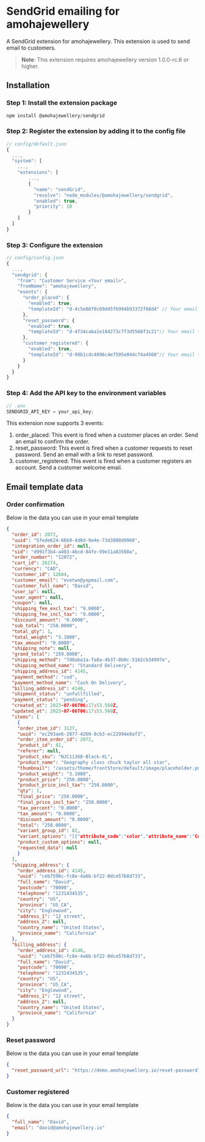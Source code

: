 # SendGrid emailing for amohajewellery

A SendGrid extension for amohajewellery. This extension is used to send email to customers.

> **Note**: This extension requires amohajewellery version 1.0.0-rc.6 or higher.

## Installation

### Step 1: Install the extension package

```javascript
npm install @amohajewellery/sendgrid
```

### Step 2: Register the extension by adding it to the config file

```javascript
// config/default.json
{
  ...,
  "system": [
    ...,
    "extensions": [
        ...,
        {
          "name": "sendGrid",
          "resolve": "node_modules/@amohajewellery/sendgrid",
          "enabled": true,
          "priority": 10
        }
    ]
  ]
}
```

### Step 3: Configure the extension

```javascript
// config/config.json
{
  ...,
  "sendgrid": {
    "from": "Customer Service <Your email>",
    "fromName": "amohajewellery",
    "events": {
      "order_placed": {
        "enabled": true,
        "templateId": "d-4c5e08f0c69d45f6994b93372f68d4" // Your email template ID
      },
      "reset_password": {
        "enabled": true,
        "templateId": "d-4f34caba1e184273c7f3d5568f3c21"// Your email template ID
      },
      "customer_registered": {
        "enabled": true,
        "templateId": "d-98b1cdc4896c4e7595e04dcf4a4560"// Your email template ID
      }
    }
  }
}
```

### Step 4: Add the API key to the environment variables

```javascript
// .env
SENDGRID_API_KEY = your_api_key;
```

This extension now supports 3 events:

1. order_placed: This event is fired when a customer places an order. Send an email to confirm the order.
2. reset_password: This event is fired when a customer requests to reset password. Send an email with a link to reset password.
3. customer_registered: This event is fired when a customer registers an account. Send a customer welcome email.

## Email template data

### Order confirmation

Below is the data you can use in your email template

```json
{
  "order_id": 2072,
  "uuid": "5fede624-66b9-4d8d-9e4e-73d3800d9960",
  "integration_order_id": null,
  "sid": "d991f3b4-a403-46cd-84fe-59e11a83560a",
  "order_number": "12072",
  "cart_id": 26274,
  "currency": "CAD",
  "customer_id": 12684,
  "customer_email": "evetwo@yopmail.com",
  "customer_full_name": "David",
  "user_ip": null,
  "user_agent": null,
  "coupon": null,
  "shipping_fee_excl_tax": "9.0000",
  "shipping_fee_incl_tax": "9.0000",
  "discount_amount": "0.0000",
  "sub_total": "250.0000",
  "total_qty": 1,
  "total_weight": "3.1000",
  "tax_amount": "0.0000",
  "shipping_note": null,
  "grand_total": "259.0000",
  "shipping_method": "7d0aba1a-fa8a-4b37-8b0c-5162cb34997e",
  "shipping_method_name": "Standard Delivery",
  "shipping_address_id": 4145,
  "payment_method": "cod",
  "payment_method_name": "Cash On Delivery",
  "billing_address_id": 4146,
  "shipment_status": "unfullfilled",
  "payment_status": "pending",
  "created_at": 2023-07-06T06:17:53.560Z,
  "updated_at": 2023-07-06T06:17:53.560Z,
  "items": [
    {
    "order_item_id": 3127,
    "uuid": "ec293ae6-2877-4260-8cb3-ec22994e8af3",
    "order_item_order_id": 2072,
    "product_id": 81,
    "referer": null,
    "product_sku": "NJC11368-Black-XL",
    "product_name": "Geography class chuck taylor all star",
    "thumbnail": "/assets/theme/frontStore/default/image/placeholder.png",
    "product_weight": "3.1000",
    "product_price": "250.0000",
    "product_price_incl_tax": "250.0000",
    "qty": 1,
    "final_price": "250.0000",
    "final_price_incl_tax": "250.0000",
    "tax_percent": "0.0000",
    "tax_amount": "0.0000",
    "discount_amount": "0.0000",
    "total": "250.0000",
    "variant_group_id": 82,
    "variant_options": "[{"attribute_code":"color","attribute_name":"Color","attribute_id":3,"option_id":14,"option_text":"Black"},{"attribute_code":"size","attribute_name":"Size","attribute_id":2,"option_id":26,"option_text":"XL"}]",
    "product_custom_options": null,
    "requested_data": null
    }
  ],
  "shipping_address": {
    "order_address_id": 4145,
    "uuid": "ceb7598c-fc8e-4a6b-bf22-0dce57b8d733",
    "full_name": "David",
    "postcode": "70000",
    "telephone": "1231434535",
    "country": "US",
    "province": "US_CA",
    "city": "Englewood",
    "address_1": "12 street",
    "address_2": null,
    "country_name": "United States",
    "province_name": "California"
  },
  "billing_address": {
    "order_address_id": 4146,
    "uuid": "ceb7598c-fc8e-4a6b-bf22-0dce57b8d733",
    "full_name": "David",
    "postcode": "70000",
    "telephone": "1231434535",
    "country": "US",
    "province": "US_CA",
    "city": "Englewood",
    "address_1": "12 street",
    "address_2": null,
    "country_name": "United States",
    "province_name": "California"
  }
}
```

### Reset password

Below is the data you can use in your email template

```json
{
  "reset_password_url": "https://demo.amohajewellery.io/reset-password?token=3NedZnEvEMCuLU1x1IHT684B"
}
```

### Customer registered

Below is the data you can use in your email template

```json
{
  "full_name": "David",
  "email": "david@amohajewellery.io"
}
```
